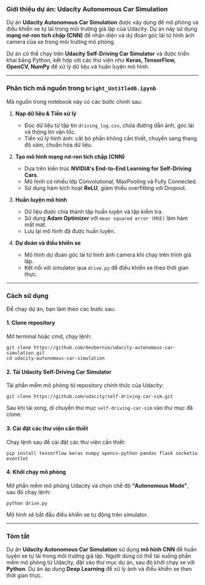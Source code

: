 ### **Giới thiệu dự án: Udacity Autonomous Car Simulation**

Dự án **Udacity Autonomous Car Simulation** được xây dựng để mô phỏng và điều khiển xe tự lái trong môi trường giả lập của Udacity. Dự án này sử dụng **mạng nơ-ron tích chập (CNN)** để nhận diện và dự đoán góc lái từ hình ảnh camera của xe trong môi trường mô phỏng.

Dự án có thể chạy trên **Udacity Self-Driving Car Simulator** và được triển khai bằng Python, kết hợp với các thư viện như **Keras, TensorFlow, OpenCV, NumPy** để xử lý dữ liệu và huấn luyện mô hình.

* * * * *

### **Phân tích mã nguồn trong `bright_Untitled6.ipynb`**

Mã nguồn trong notebook này có các bước chính sau:

1.  **Nạp dữ liệu & Tiền xử lý**

    -   Đọc dữ liệu từ tập tin `driving_log.csv`, chứa đường dẫn ảnh, góc lái và thông tin vận tốc.
    -   Tiền xử lý hình ảnh: cắt bỏ phần không cần thiết, chuyển sang thang độ xám, chuẩn hóa dữ liệu.
2.  **Tạo mô hình mạng nơ-ron tích chập (CNN)**

    -   Dựa trên kiến trúc **NVIDIA's End-to-End Learning for Self-Driving Cars**.
    -   Mô hình có nhiều lớp Convolutional, MaxPooling và Fully Connected.
    -   Sử dụng hàm kích hoạt **ReLU**, giảm thiểu overfitting với Dropout.
3.  **Huấn luyện mô hình**

    -   Dữ liệu được chia thành tập huấn luyện và tập kiểm tra.
    -   Sử dụng **Adam Optimizer** với `mean squared error (MSE)` làm hàm mất mát.
    -   Lưu lại mô hình đã được huấn luyện.
4.  **Dự đoán và điều khiển xe**

    -   Mô hình dự đoán góc lái từ hình ảnh camera khi chạy trên trình giả lập.
    -   Kết nối với simulator qua `drive.py` để điều khiển xe theo thời gian thực.

* * * * *

### **Cách sử dụng**

Để chạy dự án, bạn làm theo các bước sau:

#### **1\. Clone repository**

Mở terminal hoặc cmd, chạy lệnh:

```
git clone https://github.com/devbernie/udacity-autonomous-car-simulation.git
cd udacity-autonomous-car-simulation

```

#### **2\. Tải Udacity Self-Driving Car Simulator**

Tải phần mềm mô phỏng từ repository chính thức của Udacity:

```
git clone https://github.com/udacity/self-driving-car-sim.git

```

Sau khi tải xong, di chuyển thư mục `self-driving-car-sim` vào thư mục đã clone.

#### **3\. Cài đặt các thư viện cần thiết**

Chạy lệnh sau để cài đặt các thư viện cần thiết:

```
pip install tensorflow keras numpy opencv-python pandas flask socketio eventlet

```

#### **4\. Khởi chạy mô phỏng**

Mở phần mềm mô phỏng Udacity và chọn chế độ **"Autonomous Mode"**, sau đó chạy lệnh:

```
python drive.py

```

Mô hình sẽ bắt đầu điều khiển xe tự động trên simulator.

* * * * *

### **Tóm tắt**

Dự án **Udacity Autonomous Car Simulation** sử dụng **mô hình CNN** để huấn luyện xe tự lái trong môi trường giả lập. Người dùng có thể tải xuống phần mềm mô phỏng từ Udacity, đặt vào thư mục dự án, sau đó khởi chạy xe với **Python**. Dự án áp dụng **Deep Learning** để xử lý ảnh và điều khiển xe theo thời gian thực.
